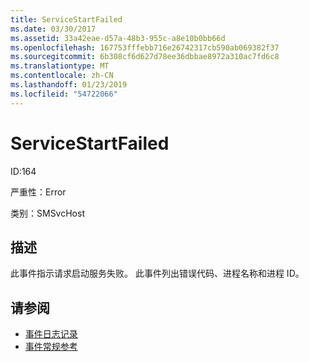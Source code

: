 ```yaml
---
title: ServiceStartFailed
ms.date: 03/30/2017
ms.assetid: 33a42eae-d57a-48b3-955c-a8e10b0bb66d
ms.openlocfilehash: 167753fffebb716e26742317cb590ab069382f37
ms.sourcegitcommit: 6b308cf6d627d78ee36dbbae8972a310ac7fd6c8
ms.translationtype: MT
ms.contentlocale: zh-CN
ms.lasthandoff: 01/23/2019
ms.locfileid: "54722066"
---
```

# <a name="servicestartfailed"></a>ServiceStartFailed
ID:164  
  
 严重性：Error  
  
 类别：SMSvcHost  
  
## <a name="description"></a>描述  
 此事件指示请求启动服务失败。 此事件列出错误代码、进程名称和进程 ID。  
  
## <a name="see-also"></a>请参阅
- [事件日志记录](../../../../../docs/framework/wcf/diagnostics/event-logging/index.md)
- [事件常规参考](../../../../../docs/framework/wcf/diagnostics/event-logging/events-general-reference.md)
